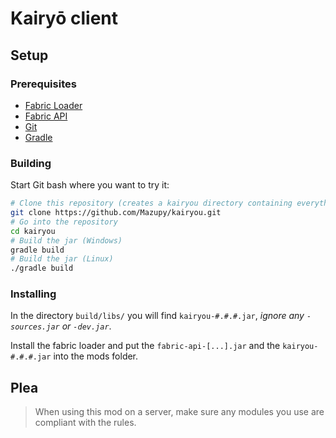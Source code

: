 # Kairyō client

## Setup

### Prerequisites
* [Fabric Loader](https://fabricmc.net/use/)
* [Fabric API](https://www.curseforge.com/minecraft/mc-mods/fabric-api)
* [Git](https://git-scm.com/downloads)
* [Gradle](https://gradle.org/releases/)

### Building
Start Git bash where you want to try it:
```bash
# Clone this repository (creates a kairyou directory containing everything)
git clone https://github.com/Mazupy/kairyou.git
# Go into the repository
cd kairyou
# Build the jar (Windows)
gradle build
# Build the jar (Linux)
./gradle build
```
### Installing
In the directory `build/libs/` you will find `kairyou-#.#.#.jar`, _ignore any `-sources.jar` or `-dev.jar`_.

Install the fabric loader and put the `fabric-api-[...].jar` and the `kairyou-#.#.#.jar` into the mods folder.

## **Plea**
> When using this mod on a server, make sure any modules you use are compliant with the rules.

